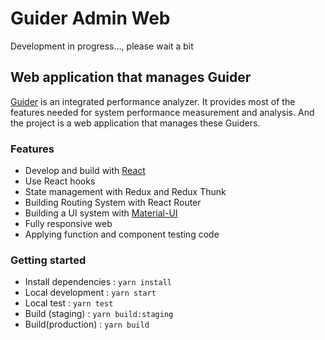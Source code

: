 # Guider Admin Web

Development in progress..., please wait a bit

## Web application that manages Guider

[Guider](https://github.com/guiderOrg/guider) is an integrated performance analyzer. It provides most of the features needed for system performance measurement and analysis. And the project is a web application that manages these Guiders.

### Features

- Develop and build with [React](https://ko.reactjs.org/)
- Use React hooks
- State management with Redux and Redux Thunk
- Building Routing System with React Router
- Building a UI system with [Material-UI](https://material-ui.com/)
- Fully responsive web
- Applying function and component testing code

### Getting started

- Install dependencies : `yarn install`
- Local development : `yarn start`
- Local test : `yarn test`
- Build (staging) : `yarn build:staging`
- Build(production) : `yarn build`
